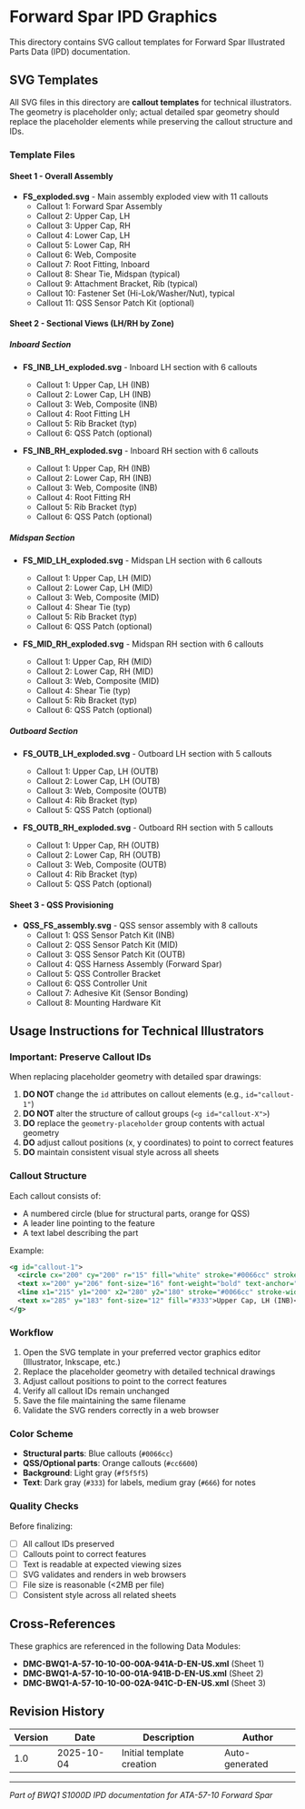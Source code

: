 # Forward Spar IPD Graphics

This directory contains SVG callout templates for Forward Spar Illustrated Parts Data (IPD) documentation.

## SVG Templates

All SVG files in this directory are **callout templates** for technical illustrators. The geometry is placeholder only; actual detailed spar geometry should replace the placeholder elements while preserving the callout structure and IDs.

### Template Files

#### Sheet 1 - Overall Assembly
- **FS_exploded.svg** - Main assembly exploded view with 11 callouts
  - Callout 1: Forward Spar Assembly
  - Callout 2: Upper Cap, LH
  - Callout 3: Upper Cap, RH
  - Callout 4: Lower Cap, LH
  - Callout 5: Lower Cap, RH
  - Callout 6: Web, Composite
  - Callout 7: Root Fitting, Inboard
  - Callout 8: Shear Tie, Midspan (typical)
  - Callout 9: Attachment Bracket, Rib (typical)
  - Callout 10: Fastener Set (Hi-Lok/Washer/Nut), typical
  - Callout 11: QSS Sensor Patch Kit (optional)

#### Sheet 2 - Sectional Views (LH/RH by Zone)

##### Inboard Section
- **FS_INB_LH_exploded.svg** - Inboard LH section with 6 callouts
  - Callout 1: Upper Cap, LH (INB)
  - Callout 2: Lower Cap, LH (INB)
  - Callout 3: Web, Composite (INB)
  - Callout 4: Root Fitting LH
  - Callout 5: Rib Bracket (typ)
  - Callout 6: QSS Patch (optional)

- **FS_INB_RH_exploded.svg** - Inboard RH section with 6 callouts
  - Callout 1: Upper Cap, RH (INB)
  - Callout 2: Lower Cap, RH (INB)
  - Callout 3: Web, Composite (INB)
  - Callout 4: Root Fitting RH
  - Callout 5: Rib Bracket (typ)
  - Callout 6: QSS Patch (optional)

##### Midspan Section
- **FS_MID_LH_exploded.svg** - Midspan LH section with 6 callouts
  - Callout 1: Upper Cap, LH (MID)
  - Callout 2: Lower Cap, LH (MID)
  - Callout 3: Web, Composite (MID)
  - Callout 4: Shear Tie (typ)
  - Callout 5: Rib Bracket (typ)
  - Callout 6: QSS Patch (optional)

- **FS_MID_RH_exploded.svg** - Midspan RH section with 6 callouts
  - Callout 1: Upper Cap, RH (MID)
  - Callout 2: Lower Cap, RH (MID)
  - Callout 3: Web, Composite (MID)
  - Callout 4: Shear Tie (typ)
  - Callout 5: Rib Bracket (typ)
  - Callout 6: QSS Patch (optional)

##### Outboard Section
- **FS_OUTB_LH_exploded.svg** - Outboard LH section with 5 callouts
  - Callout 1: Upper Cap, LH (OUTB)
  - Callout 2: Lower Cap, LH (OUTB)
  - Callout 3: Web, Composite (OUTB)
  - Callout 4: Rib Bracket (typ)
  - Callout 5: QSS Patch (optional)

- **FS_OUTB_RH_exploded.svg** - Outboard RH section with 5 callouts
  - Callout 1: Upper Cap, RH (OUTB)
  - Callout 2: Lower Cap, RH (OUTB)
  - Callout 3: Web, Composite (OUTB)
  - Callout 4: Rib Bracket (typ)
  - Callout 5: QSS Patch (optional)

#### Sheet 3 - QSS Provisioning
- **QSS_FS_assembly.svg** - QSS sensor assembly with 8 callouts
  - Callout 1: QSS Sensor Patch Kit (INB)
  - Callout 2: QSS Sensor Patch Kit (MID)
  - Callout 3: QSS Sensor Patch Kit (OUTB)
  - Callout 4: QSS Harness Assembly (Forward Spar)
  - Callout 5: QSS Controller Bracket
  - Callout 6: QSS Controller Unit
  - Callout 7: Adhesive Kit (Sensor Bonding)
  - Callout 8: Mounting Hardware Kit

## Usage Instructions for Technical Illustrators

### Important: Preserve Callout IDs

When replacing placeholder geometry with detailed spar drawings:

1. **DO NOT** change the `id` attributes on callout elements (e.g., `id="callout-1"`)
2. **DO NOT** alter the structure of callout groups (`<g id="callout-X">`)
3. **DO** replace the `geometry-placeholder` group contents with actual geometry
4. **DO** adjust callout positions (x, y coordinates) to point to correct features
5. **DO** maintain consistent visual style across all sheets

### Callout Structure

Each callout consists of:
- A numbered circle (blue for structural parts, orange for QSS)
- A leader line pointing to the feature
- A text label describing the part

Example:
```xml
<g id="callout-1">
  <circle cx="200" cy="200" r="15" fill="white" stroke="#0066cc" stroke-width="2"/>
  <text x="200" y="206" font-size="16" font-weight="bold" text-anchor="middle" fill="#0066cc">1</text>
  <line x1="215" y1="200" x2="280" y2="180" stroke="#0066cc" stroke-width="1.5"/>
  <text x="285" y="183" font-size="12" fill="#333">Upper Cap, LH (INB)</text>
</g>
```

### Workflow

1. Open the SVG template in your preferred vector graphics editor (Illustrator, Inkscape, etc.)
2. Replace the placeholder geometry with detailed technical drawings
3. Adjust callout positions to point to the correct features
4. Verify all callout IDs remain unchanged
5. Save the file maintaining the same filename
6. Validate the SVG renders correctly in a web browser

### Color Scheme

- **Structural parts**: Blue callouts (`#0066cc`)
- **QSS/Optional parts**: Orange callouts (`#cc6600`)
- **Background**: Light gray (`#f5f5f5`)
- **Text**: Dark gray (`#333`) for labels, medium gray (`#666`) for notes

### Quality Checks

Before finalizing:
- [ ] All callout IDs preserved
- [ ] Callouts point to correct features
- [ ] Text is readable at expected viewing sizes
- [ ] SVG validates and renders in web browsers
- [ ] File size is reasonable (<2MB per file)
- [ ] Consistent style across all related sheets

## Cross-References

These graphics are referenced in the following Data Modules:
- **DMC-BWQ1-A-57-10-10-00-00A-941A-D-EN-US.xml** (Sheet 1)
- **DMC-BWQ1-A-57-10-10-00-01A-941B-D-EN-US.xml** (Sheet 2)
- **DMC-BWQ1-A-57-10-10-00-02A-941C-D-EN-US.xml** (Sheet 3)

## Revision History

| Version | Date | Description | Author |
|---------|------|-------------|--------|
| 1.0 | 2025-10-04 | Initial template creation | Auto-generated |

---

*Part of BWQ1 S1000D IPD documentation for ATA-57-10 Forward Spar*
